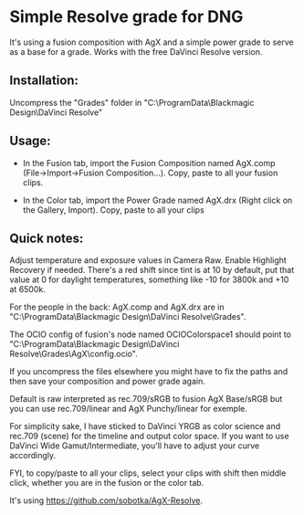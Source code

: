 # Simple Resolve grade for DNG 

It's using a fusion composition with AgX and a simple power grade to serve as a base for a grade.
Works with the free DaVinci Resolve version. 

## Installation:
Uncompress the "Grades" folder in "C:\ProgramData\Blackmagic Design\DaVinci Resolve\"

## Usage:

- In the Fusion tab, import the Fusion Composition named AgX.comp (File->Import->Fusion Composition...). Copy, paste to all your fusion clips.

- In the Color tab, import the Power Grade named AgX.drx (Right click on the Gallery, Import). Copy, paste to all your clips 

## Quick notes: 

Adjust temperature and exposure values in Camera Raw. Enable Highlight Recovery if needed. There's a red shift since tint is at 10 by default, put that value at 0 for daylight temperatures, something like -10 for 3800k and +10 at 6500k.

For the people in the back: AgX.comp and AgX.drx are in "C:\ProgramData\Blackmagic Design\DaVinci Resolve\Grades".

The OCIO config of fusion's node named OCIOColorspace1 should point to "C:\ProgramData\Blackmagic Design\DaVinci Resolve\Grades\AgX\config.ocio".

If you uncompress the files elsewhere you might have to fix the paths and then save your composition and power grade again.

Default is raw interpreted as rec.709/sRGB to fusion AgX Base/sRGB but you can use rec.709/linear and AgX Punchy/linear for exemple.

For simplicity sake, I have sticked to DaVinci YRGB as color science and rec.709 (scene) for the timeline and output color space. If you want to use DaVinci Wide Gamut/Intermediate, you'll have to adjust your curve accordingly.

FYI, to copy/paste to all your clips, select your clips with shift then middle click, whether you are in the fusion or the color tab.

It's using https://github.com/sobotka/AgX-Resolve.

